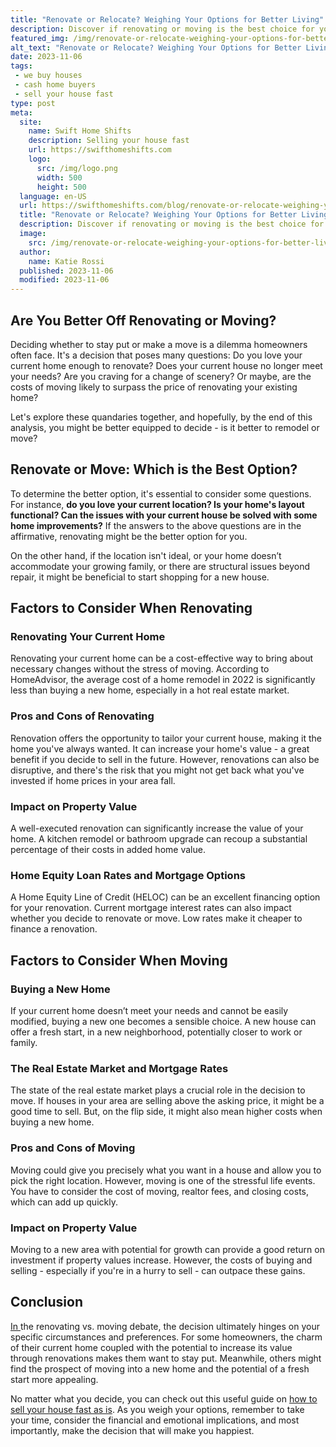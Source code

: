 ```yaml
---
title: "Renovate or Relocate? Weighing Your Options for Better Living"
description: Discover if renovating or moving is the best choice for you! Get expert advice, tips, and insights to make an informed decision. Read now!
featured_img: /img/renovate-or-relocate-weighing-your-options-for-better-living.webp
alt_text: "Renovate or Relocate? Weighing Your Options for Better Living"
date: 2023-11-06
tags:
 - we buy houses
 - cash home buyers
 - sell your house fast
type: post
meta:
  site:
    name: Swift Home Shifts
    description: Selling your house fast
    url: https://swifthomeshifts.com
    logo:
      src: /img/logo.png
      width: 500
      height: 500
  language: en-US
  url: https://swifthomeshifts.com/blog/renovate-or-relocate-weighing-your-options-for-better-living
  title: "Renovate or Relocate? Weighing Your Options for Better Living"
  description: Discover if renovating or moving is the best choice for you! Get expert advice, tips, and insights to make an informed decision. Read now!
  image:
    src: /img/renovate-or-relocate-weighing-your-options-for-better-living.webp
  author:
    name: Katie Rossi
  published: 2023-11-06
  modified: 2023-11-06
---
```


## Are You Better Off Renovating or Moving?

Deciding whether to stay put or make a move is a dilemma homeowners often face. It's a decision that poses many questions: Do you love your current home enough to renovate? Does your current house no longer meet your needs? Are you craving for a change of scenery? Or maybe, are the costs of moving likely to surpass the price of renovating your existing home?

Let's explore these quandaries together, and hopefully, by the end of this analysis, you might be better equipped to decide - is it better to remodel or move?

## Renovate or Move: Which is the Best Option?

To determine the better option, it's essential to consider some questions. For instance, **do you love your current location? Is your home's layout functional? Can the issues with your current house be solved with some home improvements?** If the answers to the above questions are in the affirmative, renovating might be the better option for you.

On the other hand, if the location isn't ideal, or your home doesn’t accommodate your growing family, or there are structural issues beyond repair, it might be beneficial to start shopping for a new house. 

## Factors to Consider When Renovating

### Renovating Your Current Home

Renovating your current home can be a cost-effective way to bring about necessary changes without the stress of moving. According to HomeAdvisor, the average cost of a home remodel in 2022 is significantly less than buying a new home, especially in a hot real estate market. 

### Pros and Cons of Renovating

Renovation offers the opportunity to tailor your current house, making it the home you've always wanted. It can increase your home's value - a great benefit if you decide to sell in the future. However, renovations can also be disruptive, and there's the risk that you might not get back what you've invested if home prices in your area fall.

### Impact on Property Value

A well-executed renovation can significantly increase the value of your home. A kitchen remodel or bathroom upgrade can recoup a substantial percentage of their costs in added home value.

### Home Equity Loan Rates and Mortgage Options

A Home Equity Line of Credit (HELOC) can be an excellent financing option for your renovation. Current mortgage interest rates can also impact whether you decide to renovate or move. Low rates make it cheaper to finance a renovation.

## Factors to Consider When Moving

### Buying a New Home

If your current home doesn’t meet your needs and cannot be easily modified, buying a new one becomes a sensible choice. A new house can offer a fresh start, in a new neighborhood, potentially closer to work or family.

### The Real Estate Market and Mortgage Rates

The state of the real estate market plays a crucial role in the decision to move. If houses in your area are selling above the asking price, it might be a good time to sell. But, on the flip side, it might also mean higher costs when buying a new home.

### Pros and Cons of Moving

Moving could give you precisely what you want in a house and allow you to pick the right location. However, moving is one of the stressful life events. You have to consider the cost of moving, realtor fees, and closing costs, which can add up quickly.

### Impact on Property Value

Moving to a new area with potential for growth can provide a good return on investment if property values increase. However, the costs of buying and selling - especially if you're in a hurry to sell - can outpace these gains.

## Conclusion

[In  ](https://houselyft.com/blog/renovate-or-relocate-weighing-your-options-for-a-better-future)the renovating vs. moving debate, the decision ultimately hinges on your specific circumstances and preferences. For some homeowners, the charm of their current home coupled with the potential to increase its value through renovations makes them want to stay put. Meanwhile, others might find the prospect of moving into a new home and the potential of a fresh start more appealing.

No matter what you decide, you can check out this useful guide on [how to sell your house fast as is](https://www.wearehomebuyers.com/blog/sell-your-house-fast-as-is/). As you weigh your options, remember to take your time, consider the financial and emotional implications, and most importantly, make the decision that will make you happiest.